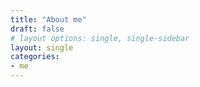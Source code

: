```yaml
---
title: "About me"
draft: false
# layout options: single, single-sidebar
layout: single
categories:
- me
---
```

 
